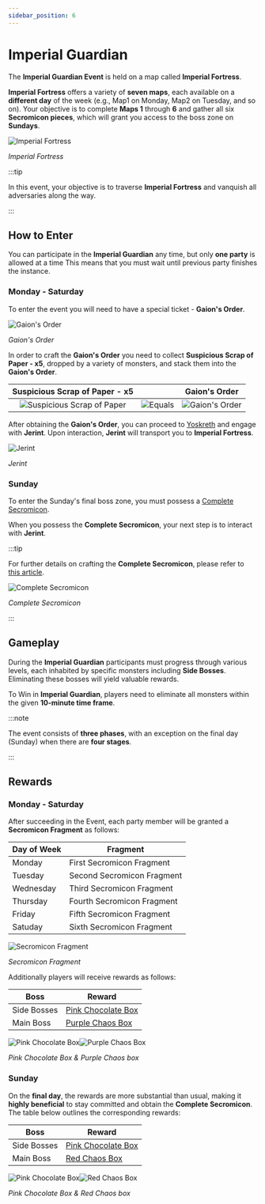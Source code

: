 ```yaml
---
sidebar_position: 6
---
```


# Imperial Guardian

The **Imperial Guardian Event** is held on a map called **Imperial Fortress**.

**Imperial Fortress** offers a variety of **seven maps**, each available on a **different day** of the week (e.g., Map1 on Monday, Map2 on Tuesday, and so on). Your objective is to complete **Maps 1** through **6** and gather all six **Secromicon pieces**, which will grant you access to the boss zone on **Sundays**.

![Imperial Fortress](/img/maps/barka.jpg)

_Imperial Fortress_

:::tip

In this event, your objective is to traverse **Imperial Fortress** and vanquish all adversaries along the way.

:::

## How to Enter

You can participate in the **Imperial Guardian** any time, but only **one party** is allowed at a time This means that you must wait until previous party finishes the instance.

### Monday - Saturday

To enter the event you will need to have a special ticket - **Gaion's Order**.

![Gaion's Order](/img/items/invitations/gaions-order.png)

_Gaion's Order_

In order to craft the **Gaion's Order** you need to collect **Suspicious Scrap of Paper - x5**, dropped by a variety of monsters, and stack them into the **Gaion's Order**.

|                           Suspicious Scrap of Paper - x5                           |                                         |                       Gaion's Order                       |
| :--------------------------------------------------------------------------------: | :-------------------------------------: | :-------------------------------------------------------: |
| ![Suspicious Scrap of Paper](/img/items/invitations/sispicious-scrap-of-paper.png) | ![Equals](/img/items/invitations/=.png) | ![Gaion's Order](/img/items/invitations/gaions-order.png) |

After obtaining the **Gaion's Order**, you can proceed to [Yoskreth](/maps/yoskreth) and engage with **Jerint**. Upon interaction, **Jerint** will transport you to **Imperial Fortress**.

![Jerint](/img/npc/jerint.jpg)

_Jerint_

### Sunday

To enter the Sunday's final boss zone, you must possess a [Complete Secromicon](/crafting/invitations/complete-secromicon/).

When you possess the **Complete Secromicon**, your next step is to interact with **Jerint**.

:::tip

For further details on crafting the **Complete Secromicon**, please refer to [this article](/crafting/invitations/complete-secromicon/).

![Complete Secromicon](/img/items/invitations/complete-secromicon.png)

_Complete Secromicon_

:::

## Gameplay

During the **Imperial Guardian** participants must progress through various levels, each inhabited by specific monsters including **Side Bosses**. Eliminating these bosses will yield valuable rewards.

To Win in **Imperial Guardian**, players need to eliminate all monsters within the given **10-minute time frame**.

:::note

The event consists of **three phases**, with an exception on the final day (Sunday) when there are **four stages**.

:::

## Rewards

### Monday - Saturday

After succeeding in the Event, each party member will be granted a **Secromicon Fragment** as follows:

| Day of Week | Fragment                   |
| ----------- | -------------------------- |
| Monday      | First Secromicon Fragment  |
| Tuesday     | Second Secromicon Fragment |
| Wednesday   | Third Secromicon Fragment  |
| Thursday    | Fourth Secromicon Fragment |
| Friday      | Fifth Secromicon Fragment  |
| Satuday     | Sixth Secromicon Fragment  |

![Secromicon Fragment](/img/items/invitations/secromicon-fragment.png)

_Secromicon Fragment_

Additionally players will receive rewards as follows:

| Boss        | Reward                                                          |
| ----------- | --------------------------------------------------------------- |
| Side Bosses | [Pink Chocolate Box](/items/item-bags/misc/pink-chocolate-box/) |
| Main Boss   | [Purple Chaos Box](/items/item-bags/misc/purple-chaos-box/)     |

![Pink Chocolate Box](/img/items/item-bags/pink-chocolate-box.png)![Purple Chaos Box](/img/items/item-bags/purple-chaos-box.png)

_Pink Chocolate Box & Purple Chaos box_

### Sunday

On the **final day**, the rewards are more substantial than usual, making it **highly beneficial** to stay committed and obtain the **Complete Secromicon**. The table below outlines the corresponding rewards:

| Boss        | Reward                                                          |
| ----------- | --------------------------------------------------------------- |
| Side Bosses | [Pink Chocolate Box](/items/item-bags/misc/pink-chocolate-box/) |
| Main Boss   | [Red Chaos Box](/items/item-bags/exc/red-chaos-box/)            |

![Pink Chocolate Box](/img/items/item-bags/pink-chocolate-box.png)![Red Chaos Box](/img/items/item-bags/red-chaos-box.png)

_Pink Chocolate Box & Red Chaos box_